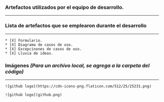 
### Artefactos utilizados por el equipo de desarrollo.
---

### **Lista de artefactos que se emplearon durante el desarrollo**
---
```
* [X] Formulario.
* [X] Diagrama de casos de uso.
* [X] Excepcinones de casos de uso.
* [X] Lluvia de ideas.
```
### **Imágenes** *(Para un archivo local, se agrega a la carpeta del código)*
---
```
![github logo](https://cdn-icons-png.flaticon.com/512/25/25231.png)

![github logo](github.png)
```
